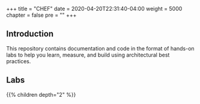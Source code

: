 +++
title = "CHEF"
date = 2020-04-20T22:31:40-04:00
weight = 5000
chapter = false
pre = ""
+++

## Introduction

This repository contains documentation and code in the format of hands-on labs to help you learn, measure, and build using architectural best practices.

## Labs

{{% children depth="2" %}}

